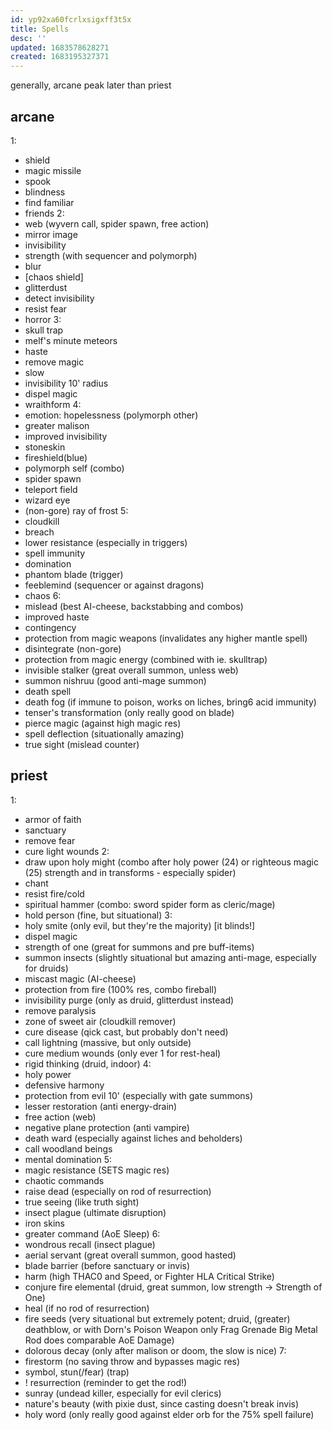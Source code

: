 ```yaml
---
id: yp92xa60fcrlxsigxff3t5x
title: Spells
desc: ''
updated: 1683578628271
created: 1683195327371
---
```


generally, arcane peak later than priest

## arcane
1:
- shield
- magic missile
- spook
- blindness
- find familiar
- friends
2:
- web (wyvern call, spider spawn, free action)
- mirror image
- invisibility
- strength (with sequencer and polymorph)
- blur
- [chaos shield]
- glitterdust
- detect invisibility
- resist fear
- horror
3:
- skull trap
- melf's minute meteors
- haste
- remove magic
- slow
- invisibility 10' radius
- dispel magic
- wraithform
4:
- emotion: hopelessness (polymorph other)
- greater malison
- improved invisibility
- stoneskin
- fireshield(blue)
- polymorph self (combo)
- spider spawn
- teleport field
- wizard eye
- (non-gore) ray of frost
5:
- cloudkill
- breach
- lower resistance (especially in triggers)
- spell immunity
- domination
- phantom blade (trigger)
- feeblemind (sequencer or against dragons)
- chaos
6:
- mislead (best AI-cheese, backstabbing and combos)
- improved haste
- contingency
- protection from magic weapons (invalidates any higher mantle spell)
- disintegrate (non-gore)
- protection from magic energy (combined with ie. skulltrap)
- invisible stalker (great overall summon, unless web)
- summon nishruu (good anti-mage summon)
- death spell
- death fog (if immune to poison, works on liches, bring6 acid immunity)
- tenser's transformation (only really good on blade)
- pierce magic (against high magic res)
- spell deflection (situationally amazing)
- true sight (mislead counter)

## priest
1:
- armor of faith
- sanctuary
- remove fear
- cure light wounds
2:
- draw upon holy might (combo after holy power (24) or righteous magic (25) strength and in transforms - especially spider)
- chant
- resist fire/cold
- spiritual hammer (combo: sword spider form as cleric/mage)
- hold person (fine, but situational)
3:
- holy smite (only evil, but they're the majority) [it blinds!]
- dispel magic
- strength of one (great for summons and pre buff-items)
- summon insects (slightly situational but amazing anti-mage, especially for druids)
- miscast magic (AI-cheese)
- protection from fire (100% res, combo fireball)
- invisibility purge (only as druid, glitterdust instead)
- remove paralysis
- zone of sweet air (cloudkill remover)
- cure disease (qick cast, but probably don't need)
- call lightning (massive, but only outside)
- cure medium wounds (only ever 1 for rest-heal)
- rigid thinking (druid, indoor)
4:
- holy power
- defensive harmony
- protection from evil 10' (especially with gate summons)
- lesser restoration (anti energy-drain)
- free action (web)
- negative plane protection (anti vampire)
- death ward (especially against liches and beholders)
- call woodland beings
- mental domination
5:
- magic resistance (SETS magic res)
- chaotic commands
- raise dead (especially on rod of resurrection)
- true seeing (like truth sight)
- insect plague (ultimate disruption)
- iron skins
- greater command (AoE Sleep)
6:
- wondrous recall (insect plague)
- aerial servant (great overall summon, good hasted)
- blade barrier (before sanctuary or invis)
- harm (high THAC0 and Speed, or Fighter HLA Critical Strike)
- conjure fire elemental (druid, great summon, low strength -> Strength of One)
- heal (if no rod of resurrection)
- fire seeds (very situational but extremely potent;
    druid, (greater) deathblow, or with Dorn's Poison Weapon
    only Frag Grenade Big Metal Rod does comparable AoE Damage)
- dolorous decay (only after malison or doom, the slow is nice)
7:
- firestorm (no saving throw and bypasses magic res)
- symbol, stun(/fear) (trap)
- ! resurrection (reminder to get the rod!)
- sunray (undead killer, especially for evil clerics)
- nature's beauty (with pixie dust, since casting doesn't break invis)
- holy word (only really good against elder orb for the 75% spell failure)